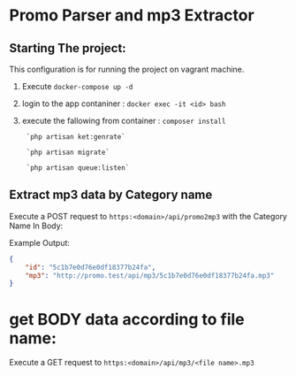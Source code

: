 # Promo Parser and mp3 Extractor


## Starting The project:
This configuration is for running the project on vagrant machine.

1. Execute `docker-compose up -d`
2. login to the app contaniner : `docker exec -it <id> bash`
3. execute the fallowing from container : 
        `composer install`
        
        `php artisan ket:genrate`
        
        `php artisan migrate`
        
        `php artisan queue:listen`

## Extract mp3 data by Category name

Execute a POST request to `https:<domain>/api/promo2mp3` with the Category Name In Body:

Example Output:
```json
{
    "id": "5c1b7e0d76e0df18377b24fa",
    "mp3": "http://promo.test/api/mp3/5c1b7e0d76e0df18377b24fa.mp3"
}
```
# get BODY data according to file name:

Execute a GET request to `https:<domain>/api/mp3/<file name>.mp3`
